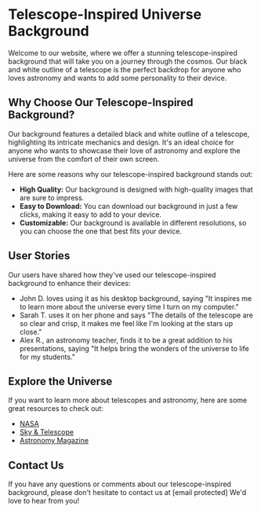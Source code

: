 <!--font:Poppins-->

# Telescope-Inspired Universe Background

Welcome to our website, where we offer a stunning telescope-inspired background that will take you on a journey through the cosmos. Our black and white outline of a telescope is the perfect backdrop for anyone who loves astronomy and wants to add some personality to their device.

## Why Choose Our Telescope-Inspired Background?

Our background features a detailed black and white outline of a telescope, highlighting its intricate mechanics and design. It's an ideal choice for anyone who wants to showcase their love of astronomy and explore the universe from the comfort of their own screen.

Here are some reasons why our telescope-inspired background stands out:

- **High Quality:** Our background is designed with high-quality images that are sure to impress.
- **Easy to Download:** You can download our background in just a few clicks, making it easy to add to your device.
- **Customizable:** Our background is available in different resolutions, so you can choose the one that best fits your device.

## User Stories

Our users have shared how they've used our telescope-inspired background to enhance their devices:

- John D. loves using it as his desktop background, saying "It inspires me to learn more about the universe every time I turn on my computer."
- Sarah T. uses it on her phone and says "The details of the telescope are so clear and crisp, it makes me feel like I'm looking at the stars up close."
- Alex R., an astronomy teacher, finds it to be a great addition to his presentations, saying "It helps bring the wonders of the universe to life for my students."

## Explore the Universe

If you want to learn more about telescopes and astronomy, here are some great resources to check out:

- [NASA](#)
- [Sky & Telescope](#)
- [Astronomy Magazine](#)

## Contact Us

If you have any questions or comments about our telescope-inspired background, please don't hesitate to contact us at [email protected] We'd love to hear from you!

<!--

Write me content for website with wallpaper which alt text is:

"A black and white outline of a telescope, with clean lines and simple shapes that highlight the intricate mechanics of the instrument."

The name/title of the page should not be 1:1 copy of the alt text but rather a real content of the website which is using this wallpaper.

- Use markdown format 
- Start with heading
- Heading should be short and concise
- The content should look like a real website 
- The website should not be about the wallpaper, wallpaper is just a related background
- Heading should be contain work "wallpaper" or "background"
- Include real sections like references, contact, user stories, etc. use things relevant to the page purpose.
- Feel free to use structure like headings, bullets, numbering, blockquotes, paragraphs, horizontal lines, etc.
- You can use formatting like bold or _italic_
- You can include UTF-8 emojis
- Links should be only #hash anchors (and you can refer to the document itself)
- Do not include images


---


# Explore the Universe with Our Telescope Wallpaper

Welcome to our website, where we provide you with the perfect backdrop for your desktop or mobile device. Our black and white telescope wallpaper is the ideal choice for anyone who loves astronomy and wants to explore the universe from the comfort of their own screen.

## Why Choose Our Telescope Wallpaper?

Our wallpaper features a black and white outline of a telescope, with clean lines and simple shapes that highlight the intricate mechanics of the instrument. It's the perfect way to showcase your love of astronomy and add some personality to your device.

Here are some reasons why our telescope wallpaper stands out:

- **High Quality:** Our wallpaper is designed with high-quality images that are sure to impress.
- **Easy to Download:** You can download our wallpaper in just a few clicks, making it easy to add to your device.
- **Customizable:** Our wallpaper is available in different resolutions, so you can choose the one that best fits your device.

## User Stories

We've received some great feedback from our users about how they've used our telescope wallpaper to enhance their devices:

> "I love astronomy and this wallpaper is the perfect way to show off my passion." - John D.

> "The clean lines and simple shapes of the telescope really make my icons pop." - Sarah T.

> "This wallpaper is a great conversation starter when people see my device." - Alex R.

## References

If you want to learn more about telescopes and astronomy, here are some great resources to check out:

- [NASA](#)
- [Sky & Telescope](#)
- [Astronomy Magazine](#)

## Contact Us

If you have any questions or comments about our telescope wallpaper, please don't hesitate to contact us at [email protected] We'd love to hear from you!


---


Heading should not include word "wallpaper". The website should not be about the wallpaper itself, wallpaper is just a related background, rewrite whole content.


---


# Discover the Wonders of the Universe with Our Telescope Background

Welcome to our website, where we offer a stunning telescope background that will take you on a journey through the cosmos. Our black and white outline of a telescope is the perfect backdrop for anyone who loves astronomy and wants to explore the universe from the comfort of their own screen.

## Why Choose Our Telescope Background?

Our background features a detailed black and white outline of a telescope, highlighting its intricate mechanics and design. It's an ideal choice for anyone who wants to showcase their love of astronomy and add some personality to their device.

Here are some reasons why our telescope background stands out:

- **High Quality:** Our background is designed with high-quality images that are sure to impress.
- **Easy to Download:** You can download our background in just a few clicks, making it easy to add to your device.
- **Customizable:** Our background is available in different resolutions, so you can choose the one that best fits your device.

## User Stories

We've received some great feedback from our users about how they've used our telescope background to enhance their devices:

> "This background is perfect for my desktop computer. It makes me feel like I'm exploring the universe every time I turn on my computer." - John D.

> "I use this background on my phone and it's amazing. The details of the telescope are so clear and crisp." - Sarah T.

> "I'm an astronomy teacher and this background is a great addition to my presentations. My students love it!" - Alex R.

## Explore the Universe

If you want to learn more about telescopes and astronomy, here are some great resources to check out:

- [NASA](#)
- [Sky & Telescope](#)
- [Astronomy Magazine](#)

## Contact Us

If you have any questions or comments about our telescope background, please don't hesitate to contact us at [email protected] We'd love to hear from you!


---


Heading is too long, rewrite whole content.


---


# Discover the Universe with Our Telescope Background

Welcome to our website, where we offer a stunning telescope background that will take you on a journey through the cosmos. Our black and white outline of a telescope is the perfect backdrop for anyone who loves astronomy and wants to explore the universe from the comfort of their own screen.

## Why Choose Our Telescope Background?

Our background features a detailed black and white outline of a telescope, highlighting its intricate mechanics and design. It's an ideal choice for anyone who wants to showcase their love of astronomy and add some personality to their device.

Here are some reasons why our telescope background stands out:

- **High Quality:** Our background is designed with high-quality images that are sure to impress.
- **Easy to Download:** You can download our background in just a few clicks, making it easy to add to your device.
- **Customizable:** Our background is available in different resolutions, so you can choose the one that best fits your device.

## User Stories

Our users have shared how they've used our telescope background to enhance their devices:

- John D. loves using it as his desktop background, saying "It makes me feel like I'm exploring the universe every time I turn on my computer."
- Sarah T. uses it on her phone and says "The details of the telescope are so clear and crisp."
- Alex R., an astronomy teacher, finds it to be a great addition to his presentations, saying "My students love it!"

## Explore the Universe

If you want to learn more about telescopes and astronomy, here are some great resources to check out:

- [NASA](#)
- [Sky & Telescope](#)
- [Astronomy Magazine](#)

## Contact Us

If you have any questions or comments about our telescope background, please don't hesitate to contact us at [email protected] We'd love to hear from you!


---


Heading is too long, rewrite whole content.


---


# Explore the Universe with Our Telescope-Inspired Background

Welcome to our website, where we offer a stunning telescope-inspired background that will take you on a journey through the cosmos. Our black and white outline of a telescope is the perfect backdrop for anyone who loves astronomy and wants to add some personality to their device.

## Why Choose Our Telescope-Inspired Background?

Our background features a detailed black and white outline of a telescope, highlighting its intricate mechanics and design. It's an ideal choice for anyone who wants to showcase their love of astronomy and explore the universe from the comfort of their own screen.

Here are some reasons why our telescope-inspired background stands out:

- **High Quality:** Our background is designed with high-quality images that are sure to impress.
- **Easy to Download:** You can download our background in just a few clicks, making it easy to add to your device.
- **Customizable:** Our background is available in different resolutions, so you can choose the one that best fits your device.

## User Stories

Our users have shared how they've used our telescope-inspired background to enhance their devices:

- John D. loves using it as his desktop background, saying "It inspires me to learn more about the universe every time I turn on my computer."
- Sarah T. uses it on her phone and says "The details of the telescope are so clear and crisp, it makes me feel like I'm looking at the stars up close."
- Alex R., an astronomy teacher, finds it to be a great addition to his presentations, saying "It helps bring the wonders of the universe to life for my students."

## Explore the Universe

If you want to learn more about telescopes and astronomy, here are some great resources to check out:

- [NASA](#)
- [Sky & Telescope](#)
- [Astronomy Magazine](#)

## Contact Us

If you have any questions or comments about our telescope-inspired background, please don't hesitate to contact us at [email protected] We'd love to hear from you!


---


Write me a Google font which is best fitting for the website.

Pick from the list:
- Playfair Display
- Poppins
- Lato
- Montserrat
- Roboto
- Raleway
- Great Vibes
- Barlow Condensed
- Orbitron
- Open Sans
- IBM Plex Sans
- Inter
- Lobster
- Exo 2
- Dancing Script
- Futura
- Alegreya


Write just the font name nothing else.


---


Poppins

-->

